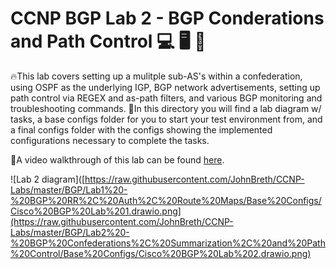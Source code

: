 # CCNP BGP Lab 2 - BGP Conderations and Path Control :computer: :desktop_computer: :floppy_disk:

🔥This lab covers setting up a mulitple sub-AS's within a confederation, using OSPF as the underlying IGP, BGP network advertisements, setting up path control via REGEX and as-path filters, and various BGP monitoring and troubleshooting commands.
📔In this directory you will find a lab diagram w/ tasks, a base configs folder for you to start your test environment from, and a final configs folder with the configs showing the implemented configurations necessary to complete the tasks.

🚶A video walkthrough of this lab can be found [here](youtube.com/c/cyberinsight).

![Lab 2 diagram]([https://raw.githubusercontent.com/JohnBreth/CCNP-Labs/master/BGP/Lab1%20-%20BGP%20RR%2C%20Auth%2C%20Route%20Maps/Base%20Configs/Cisco%20BGP%20Lab%201.drawio.png](https://raw.githubusercontent.com/JohnBreth/CCNP-Labs/master/BGP/Lab2%20-%20BGP%20Confederations%2C%20Summarization%2C%20and%20Path%20Control/Base%20Configs/Cisco%20BGP%20Lab%202.drawio.png)
